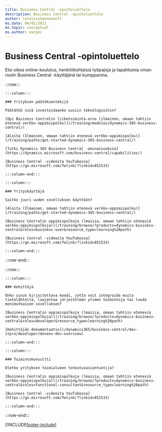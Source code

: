 ```yaml
---
title: Business Central -opintoluettelo
description: Business Central -opintoluettelo
author: loreleishannonmsft
ms.date: 04/01/2021
ms.topic: conceptual
ms.author: margoc
---
```


# <a name="business-central-learning-catalog"></a>Business Central -opintoluettelo

Etsi oikea online-koulutus, henkilökohtaisia työpajoja ja tapahtumia oman roolin Business Central -käyttäjänä tai kumppanina.

:::row:::

    :::column:::

    ### Yrityksen päätöksentekijä

    Päätätkö sinä investoidaanko uusiin teknologioihin? 

    [Opi Business Centralin liiketoiminta-arvo (ilmainen, omaan tahtiin etenevä verkko-oppimispolku)](/training/modules/dynamics-365-business-central/)

    [Aloita (Ilmainen, omaan tahtiin etenevä verkko-oppimispolku)](/training/paths/get-started-dynamics-365-business-central/)

    [Tutki Dynamics 365 Business Central -ominaisuuksia](https://dynamics.microsoft.com/business-central/capabilities/)

    [Business Central -videoita YouTubessa](https://go.microsoft.com/fwlink/?linkid=851533)

    :::column-end:::

    :::column:::

    ### Yrityskäyttäjä

    Saitko juuri uuden sovelluksen käyttöön? 

    [Aloita (Ilmainen, omaan tahtiin etenevä verkko-oppimispolku)](/training/paths/get-started-dynamics-365-business-central/)

    [Business Centralin oppimispolkuja (lmaisia, omaan tahtiin eteneviä verkko-oppimispolkuja)](/training/browse/?products=dynamics-business-central&roles=business-user&resource_type=learning%20path)

    [Business Central -videoita YouTubessa](https://go.microsoft.com/fwlink/?linkid=851533)

    :::column-end:::

:::row-end:::

:::row:::

    :::column:::

    ### Kehittäjä

    Onko sinun kirjoitettava koodi, jotta voit integroida muita tietolähteitä, laajentaa järjestelmän ytimen toimintoja tai luoda monimutkaisen sovelluksen?

    [Business Centralin oppimispolkuja (lmaisia, omaan tahtiin eteneviä verkko-oppimispolkuja)](/training/browse/?products=dynamics-business-central&roles=developer&resource_type=learning%20path)

    [Kehittäjän dokumentaatio](/dynamics365/business-central/dev-itpro/developer/devenv-dev-overview)

    :::column-end:::

    :::column:::

    ### Toimintokonsultti
    
    Oletko yrityksen toimialueen toteutusasiantuntija? 

    [Business Centralin oppimispolkuja (lmaisia, omaan tahtiin eteneviä verkko-oppimispolkuja)](/training/browse/?products=dynamics-business-central&roles=functional-consultant&resource_type=learning%20path)

    [Business Central -videoita YouTubessa](https://go.microsoft.com/fwlink/?linkid=851533)

    :::column-end:::

:::row-end:::


[!INCLUDE[footer-include](../includes/footer-banner.md)]
